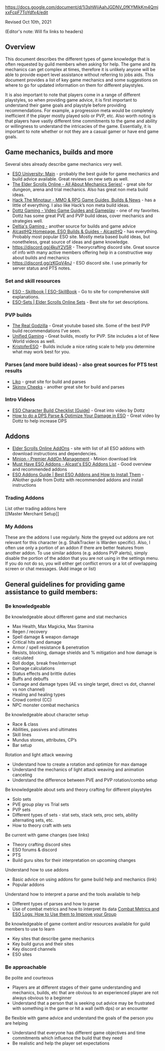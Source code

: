 https://docs.google.com/document/d/1i3shWjiAahJGDNV_0fKYMIkKm4QmjxxFcpF7ToYdfx4/edit

Revised Oct 10th, 2021

(Editor's note: Will fix links to headers)
<!--
(! Fix links to headers) \
[Overview](https://docs.google.com/document/d/e/2PACX-1vToFf2jOuISDt0TnpnSypuDftLm12WgBDu-RUWnpZQkF_nRD-sEcD_f64JS_tCqe5EeHZEvKxlGKvZb/pub#h.j2msb21omv1m) \
[Be knowledgeable](https://docs.google.com/document/d/e/2PACX-1vToFf2jOuISDt0TnpnSypuDftLm12WgBDu-RUWnpZQkF_nRD-sEcD_f64JS_tCqe5EeHZEvKxlGKvZb/pub#h.2u7wfo51jagj) \
[Understand how to interpret a parse and the tools available to help](https://docs.google.com/document/d/e/2PACX-1vToFf2jOuISDt0TnpnSypuDftLm12WgBDu-RUWnpZQkF_nRD-sEcD_f64JS_tCqe5EeHZEvKxlGKvZb/pub#h.lbr8tc8j7w4f) \
[Be knowledgeable of game content and/or resources available for guild members to use to learn](https://docs.google.com/document/d/e/2PACX-1vToFf2jOuISDt0TnpnSypuDftLm12WgBDu-RUWnpZQkF_nRD-sEcD_f64JS_tCqe5EeHZEvKxlGKvZb/pub#h.7dlvrur90g06) \
[Be approachable](https://docs.google.com/document/d/e/2PACX-1vToFf2jOuISDt0TnpnSypuDftLm12WgBDu-RUWnpZQkF_nRD-sEcD_f64JS_tCqe5EeHZEvKxlGKvZb/pub#h.jplcq9c0ce7z) \
[Be flexible with game advice and understand the goals of the person you are helping](https://docs.google.com/document/d/e/2PACX-1vToFf2jOuISDt0TnpnSypuDftLm12WgBDu-RUWnpZQkF_nRD-sEcD_f64JS_tCqe5EeHZEvKxlGKvZb/pub#h.9h48hq68jnom) \
[Intro Videos](https://docs.google.com/document/d/e/2PACX-1vToFf2jOuISDt0TnpnSypuDftLm12WgBDu-RUWnpZQkF_nRD-sEcD_f64JS_tCqe5EeHZEvKxlGKvZb/pub#h.z7fcktisazbs) \
[Game mechanics, builds and more](https://docs.google.com/document/d/e/2PACX-1vToFf2jOuISDt0TnpnSypuDftLm12WgBDu-RUWnpZQkF_nRD-sEcD_f64JS_tCqe5EeHZEvKxlGKvZb/pub#h.vgjk8fa5auwh) \
[Set and skill resources](https://docs.google.com/document/d/e/2PACX-1vToFf2jOuISDt0TnpnSypuDftLm12WgBDu-RUWnpZQkF_nRD-sEcD_f64JS_tCqe5EeHZEvKxlGKvZb/pub#h.oyr0t1nekdkm) \
[PVP builds](https://docs.google.com/document/d/e/2PACX-1vToFf2jOuISDt0TnpnSypuDftLm12WgBDu-RUWnpZQkF_nRD-sEcD_f64JS_tCqe5EeHZEvKxlGKvZb/pub#h.7jgapqwiv2kr) \
[Parses (and more build ideas) - also great sources for PTS test results](https://docs.google.com/document/d/e/2PACX-1vToFf2jOuISDt0TnpnSypuDftLm12WgBDu-RUWnpZQkF_nRD-sEcD_f64JS_tCqe5EeHZEvKxlGKvZb/pub#h.88vxw4970a5o) \
[Addons](https://docs.google.com/document/d/e/2PACX-1vToFf2jOuISDt0TnpnSypuDftLm12WgBDu-RUWnpZQkF_nRD-sEcD_f64JS_tCqe5EeHZEvKxlGKvZb/pub#h.t70qv86i35ea) \
[My Addons](https://docs.google.com/document/d/e/2PACX-1vToFf2jOuISDt0TnpnSypuDftLm12WgBDu-RUWnpZQkF_nRD-sEcD_f64JS_tCqe5EeHZEvKxlGKvZb/pub#h.xowv13kb9i9k) \ -->

## Overview
This document describes the different types of game knowledge that is often requested by guild members when asking for help.  The game and its mechanics can get complex at times, therefore it is unlikely anyone will be able to provide expert level assistance without referring to jobs aids.  This document provides a list of key game mechanics and some suggestions on where to go for updated information on them for different playstyles.  

It is also important to note that players come in a range of different playstyles, so when providing game advice, it is first important to understand their game goals and playstyle before providing recommendations.  For example, a progression meta would be completely inefficient if the player mostly played solo or PVP, etc.  Also worth noting is that players have vastly different time commitments to the game and ability or willingness to understand the intricacies of the game.  Essentially, it is important to note whether or not they are a casual gamer or have end game goals.


## Game mechanics, builds and more

Several sites already describe game mechanics very well.

* [ESO University: Main](https://eso-u.com/) - probably the best guide for game mechanics and build advice available.  Great reviews on new sets as well.
* [The Elder Scrolls Online - All About Mechanics Series!](https://xynodegaming.com/guides/allaboutmechanics/) - great site for dungeon, arena and trial mechanics.  Also has great non meta build ideas.
* [Hack The Minotaur - MMO & RPG Game Guides, Builds & News](https://www.hacktheminotaur.com/) - has a little of everything.  I also like Hack’s non meta build ideas.  
* [Dottz Gaming - Video Game Guides and Gameplay](https://dottzgaming.com/) - one of my favorites.  Dottz has some great PVE and PVP build ideas, cover mechanics and strategies well.
* [Deltia's Gaming -](https://deltiasgaming.com/) another source for builds and game advice
* [AlcastHQ Homepage. ESO Builds & Guides - AlcastHQ](https://alcasthq.com/) - has everything.  Probably most popular ESO site.  Mostly meta based build ideas, but nonetheless, great source of ideas and game knowledge.
* https://discord.gg/4kuY2V5R - Theorycrafting discord site.  Great source of info with many active members offering help in a constructive way about builds and mechanics
* https://discord.gg/zKGqV4nJ - ESO discord site.  I use primarily for server status and PTS notes.

### Set and skill resources
* [ESO - Skillbook | ESO-SkillBook](https://eso-skillbook.com/) - Go to site for comprehensive skill explanations.
* [ESO-Sets | Elder Scrolls Online Sets](https://eso-sets.com/) - Best site for set descriptions.

### PVP builds
* [The Real Godzilla](https://www.youtube.com/channel/UCk7HIuVjHPLzqikp2h-ETCA) - Great youtube based site.  Some of the best PVP build recommendations I’ve seen.
* [Unified Gaming](https://www.youtube.com/channel/UCorbta-fAHKJcxJ6ExbtPwg) - Great builds, mostly for PVP.  Site includes a lot of New World videos as well.
* [KristoferESO](https://www.kristofereso.com/) - Builds include a nice rating scale to help you determine what may work best for you.

### Parses (and more build ideas) - also great sources for PTS test results
* [Liko](https://www.youtube.com/channel/UCuLGCNYH1t5DyQQ5tfU4Hdw) - great site for build and parses
* [Skinny Cheeks](https://www.youtube.com/channel/UC9DsGeMufUbCTYQT0dPFZhA) - another great site for build and parses

### Intro Videos
* [ESO Character Build Checklist (Guide)](https://www.youtube.com/watch?v=Yv3xFK4Z0Qc) - Great into video by Dottz
* [How to do a DPS Parse & Optimize Your Damage in ESO](https://dottzgaming.com/eso-guides/general/how-to-do-a-dps-parse-optimize-your-damage/) - Great video by Dottz to help increase DPS

## Addons
* [Elder Scrolls Online AddOns](https://www.esoui.com/addons.php) - site with list of all ESO addons with download instructions and dependencies.  
* [Minion - Premier AddOn Management](https://minion.mmoui.com/) - Minion download link
* [Must Have ESO Addons - Alcast's ESO Addons List](https://alcasthq.com/eso-alcast-addon-list/) - Good overview and recommended addons
* [ESO Addons Guide | Best ESO Addons and How to Install Them](https://www.youtube.com/watch?v=WV_zBv7BvsE) - ANother guide from Dottz with recommended addons and install instructions

### Trading Addons
List other trading addons here \
[[Master Merchant Setup]]

### My Addons
These are the addons I use regularly.  Note the greyed out addons are not relevant for this character (e.g. ShalkTracker is Warden specific).  Also, I often use only a portion of an addon if there are better features from another addon.  To use similar addons (e.g. addons PVP alerts), simply disable the portion of the addon that you are not using in the settings menu.  If you do not do so, you will either get conflict errors or a lot of overlapping screen or chat messages.
(Add image or list)

## General guidelines for providing game assistance to guild members:

### Be knowledgeable

Be knowledgeable about different game and stat mechanics
* Max Health, Max Magicka, Max Stamina
* Regen / recovery
* Spell damage & weapon damage
* Critical hits and damage
* Armor / spell resistance & penetration
* Resists, blocking, damage shields and % mitigation and how damage is calculated
* Roll dodge, break free/interrupt
* Damage calculations
* Status effects and brittle duties
* Buffs and debuffs
* Damage and damage types (AE vs single target, direct vs dot, channel vs non channel)
* Healing and healing types
* Crowd control (CC)
* NPC monster combat mechanics

Be knowledgeable about character setup
* Race & class
* Abilities, passives and ultimates
* Skill lines
* Mundus stones, attributes, CP’s
* Bar setup

Rotation and light attack weaving
* Understand how to create a rotation and optimize for max damage
* Understand the mechanics of light attack weaving and animation canceling
* Understand the difference between PVE and PVP rotation/combo setup

Be knowledgeable about sets and theory crafting for different playstyles
* Solo sets
* PVE group play vs Trial sets
* PVP sets
* Different types of sets - stat sets, stack sets, proc sets, ability alternating sets, etc.
* How to theory craft with sets

Be current with game changes (see links)
* Theory crafting discord sites
* ESO forums & discord
* PTS
* Build guru sites for their interpretation on upcoming changes

Understand how to use addons
* Basic advice on using addons for game build help and mechanics (link)
* Popular addons

Understand how to interpret a parse and the tools available to help
* Different types of parses and how to parse
* Use of combat metrics and how to interpret its data  [Combat Metrics and ESO Logs: How to Use them to Improve your Group](https://www.youtube.com/watch?v=xWm1tAeSWR8)

Be knowledgeable of game content and/or resources available for guild members to use to learn
* Key sites that describe game mechanics
* Key build gurus and their sites
* Key discord channels
* ESO sites

### Be approachable

Be polite and courteous
* Players are at different stages of their game understanding and mechanics, builds, etc that are obvious to an experienced player are not always obvious to a beginner
* Understand that a person that is seeking out advice may be frustrated with something in the game or hit a wall (with dps) or an encounter

Be flexible with game advice and understand the goals of the person you are helping
* Understand that everyone has different game objectives and time commitments which influence the build that they need
* Be realistic and help the player set expectations



